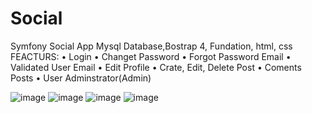 # Social
 Symfony Social App
 Mysql Database,Bostrap 4, Fundation, html, css 
FEACTURS:
•	Login
•	Changet Password
•	Forgot Password Email 
•	Validated User Email 
•	Edit Profile 
•	Crate, Edit, Delete Post
•	Coments Posts
•	User Adminstrator(Admin)

![image](https://user-images.githubusercontent.com/86753747/146273419-dea99dd6-b15d-4ea7-b608-5b89fdd4f7e6.png)
![image](https://user-images.githubusercontent.com/86753747/146273515-93bf1a46-bb37-4725-b7cd-68163ecfb99d.png)
![image](https://user-images.githubusercontent.com/86753747/146273550-a1cc3a41-76d1-46fa-b944-ec4c68992a14.png)
![image](https://user-images.githubusercontent.com/86753747/146273573-12fd7200-4b0c-40ab-a688-0b88af24de78.png)
